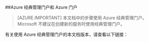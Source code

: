 <!-- not suitable for mooncake-->

##Azure 经典管理门户和 Azure 门户

> [AZURE.IMPORTANT] 本文档中的步骤使用 Azure 经典管理门户。Microsoft 不建议在创建新的服务时使用经典管理门户。

有关使用 Azure 经典管理门户的本文档版本，请查看以下链接：
<!---HONumber=Mooncake_0530_2016-->